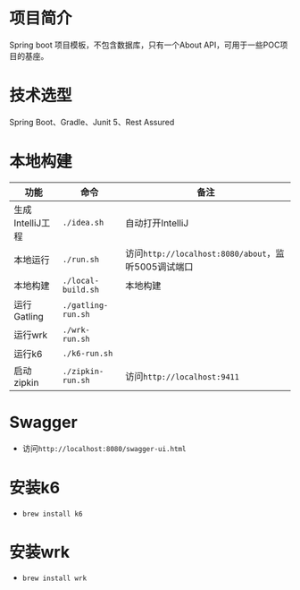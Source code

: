 # 项目简介
Spring boot 项目模板，不包含数据库，只有一个About API，可用于一些POC项目的基座。

# 技术选型
Spring Boot、Gradle、Junit 5、Rest Assured

# 本地构建

|功能|命令|备注|
| --- | --- | --- |
|生成IntelliJ工程|`./idea.sh`|自动打开IntelliJ|
|本地运行|`./run.sh`|访问`http://localhost:8080/about`，监听5005调试端口|
|本地构建|`./local-build.sh`|本地构建|
|运行Gatling|`./gatling-run.sh`|
|运行wrk|`./wrk-run.sh`|
|运行k6|`./k6-run.sh`|
|启动zipkin|`./zipkin-run.sh`|访问`http://localhost:9411`|

# Swagger
- 访问`http://localhost:8080/swagger-ui.html`

# 安装k6
- `brew install k6`

# 安装wrk
- `brew install wrk`

